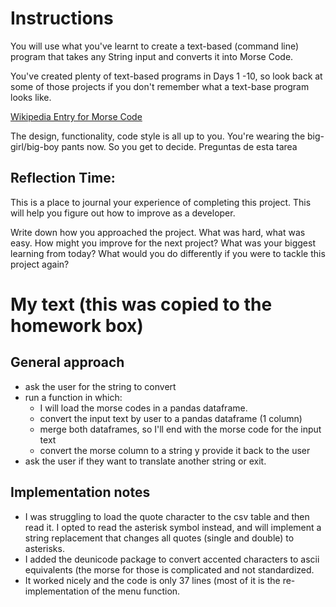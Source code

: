 # Instructions

You will use what you've learnt to create a text-based (command line) program that takes any String input and converts it into Morse Code.

You've created plenty of text-based programs in Days 1 -10, so look back at some of those projects if you don't remember what a text-base program looks like.

[Wikipedia Entry for Morse Code](https://en.wikipedia.org/wiki/Morse_code)

The design, functionality, code style is all up to you. You're wearing the big-girl/big-boy pants now. So you get to decide.
Preguntas de esta tarea

## Reflection Time:

This is a place to journal your experience of completing this project. This will help you figure out how to improve as a developer.

Write down how you approached the project. What was hard, what was easy. How might you improve for the next project? What was your biggest learning from today? What would you do differently if you were to tackle this project again?

# My text (this was copied to the homework box)

## General approach

+ ask the user for the string to convert
+ run a function in which:
    + I will load the morse codes in a pandas dataframe.
    + convert the input text by user to a pandas dataframe (1 column)
    + merge both dataframes, so I'll end with the morse code for the input text
    + convert the morse column to a string y provide it back to the user
+ ask the user if they want to translate another string or exit.

## Implementation notes

+ I was struggling to load the quote character to the csv table and then read it. I opted to read the asterisk symbol instead, and will implement a string replacement that changes all quotes (single and double) to asterisks.
+ I added the deunicode package to convert accented characters to ascii equivalents (the morse for those is complicated and not standardized.
+ It worked nicely and the code is only 37 lines (most of it is the re-implementation of the menu function.
